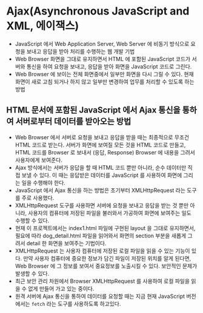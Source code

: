 # Ajax(Asynchronous JavaScript and XML, 에이잭스)

- JavaScript 에서 Web Application Server, Web Server 에 비동기 방식으로 요청을 보내고 응답을 받아 처리를 수행하는 웹 개발 기법
- Web Browser 화면을 그대로 유지하면서 HTML 에 포함된 JavaScript 코드가 서버와 통신을 하여 요청을 보내고, 응답을 받아 화면을 JavaScript 코드로 그린다.
- Web Browser 에 보이는 전체 화면중에서 일부만 화면을 다시 그릴 수 있다. 현재 화면이 새로 고침 되거나 하지 않고 일부만 변경하여 업무를 처리할 수 있도록 하는 방법

## HTML 문서에 포함된 JavaScript 에서 Ajax 통신을 통하여 서버로부터 데이터를 받아오는 방법

- Web Browser 에서 서버로 요청을 보내고 응답을 받을 때는 최종적으로 무조건 HTML 코드로 받는다. 서버가 화면에 보여질 모든 것을 HTML 코드로 만들고, HTML 코드를 Browser 로 보내서 (응답, Response) Browser 에 내용을 그려서 사용자에게 보여준다.
- Ajax 방식에서는 서버가 응답을 할 때 HTML 코드 뿐만 아니라, 순수 데이터만 직접 보낼 수 있다. 이 때는 응답받은 데이터를 JavaScript 를 사용하여 화면에 그리는 일을 수행해야 한다.
- JavaScript 에서 Ajax 통신을 하는 방법은 초기부터 XMLHttpRequest 라는 도구를 주로 사용했다.
- XMLHttpRequest 도구를 사용하면 서버에 요청을 보내고 응답을 받는 것 뿐만 아니라, 사용자의 컴퓨터에 저장된 파일을 불러와서 가공하여 화면에 보여주는 일도 수행할 수 있다.
- 현재 이 프로젝트에서는 index1.html 파일에 구현된 layout 을 그대로 유지하면서, 필요에 따라 dog_detail.html 파일을 읽어와서 화면의 section 부분을 새롭게 그려서 detail 한 화면을 보여주는 기법이다.
- XMLHttpRequest 는 사용자 컴퓨터에 저장된 로컬 파일을 읽을 수 있는 기능이 있다. 만약 사용자 컴퓨터에 중요한 정보가 담긴 파일이 저장된 위치를 알게 된다면, Web Browser 에 그 정보를 보여서 중요정보를 노출시킬 수 있다. 보안적인 문제가 발생할 수 있다.
- 최근 보안 관리 차원에서 Browser XMLHttpRequest 를 사용하여 로컬 파일을 읽을 수 없게 만들어 가고 있는 중이다.
- 원격 서버에 Ajax 통신을 통하여 데이터를 요청할 때는 지금 현재 JavaScript 버전에서는 `fetch` 라는 도구를 사용하도록 하고있다.
